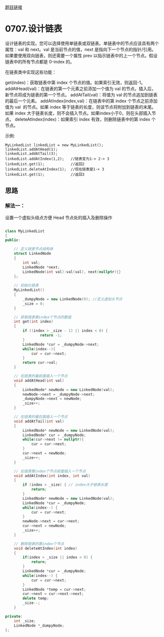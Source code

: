 [题目链接](https://leetcode-cn.com/problems/design-linked-list/)
# 0707.设计链表

设计链表的实现。您可以选择使用单链表或双链表。单链表中的节点应该具有两个属性：val 和 next。val 是当前节点的值，next 是指向下一个节点的指针/引用。
如果要使用双向链表，则还需要一个属性 prev 以指示链表中的上一个节点。假设链表中的所有节点都是 0-index 的。

在链表类中实现这些功能：

get(index)：获取链表中第 index 个节点的值。如果索引无效，则返回-1。
addAtHead(val)：在链表的第一个元素之前添加一个值为 val 的节点。插入后，新节点将成为链表的第一个节点。
addAtTail(val)：将值为 val 的节点追加到链表的最后一个元素。
addAtIndex(index,val)：在链表中的第 index 个节点之前添加值为 val  的节点。如果 index 等于链表的长度，则该节点将附加到链表的末尾。如果 index 大于链表长度，则不会插入节点。如果index小于0，则在头部插入节点。
deleteAtIndex(index)：如果索引 index 有效，则删除链表中的第 index 个节点。



示例:
```
MyLinkedList linkedList = new MyLinkedList();
linkedList.addAtHead(1);
linkedList.addAtTail(3);
linkedList.addAtIndex(1,2);   //链表变为1-> 2-> 3
linkedList.get(1);            //返回2
linkedList.deleteAtIndex(1);  //现在链表是1-> 3
linkedList.get(1);            //返回3
```


## 思路

### 解法一：

设置一个虚拟头结点方便 Head 节点处的插入及删除操作


```c++

class MyLinkedList
{
public:

    // 定义链表节点结构体
    struct LinkedNode
    {
        int val;
        LinkedNode *next;
        LinkedNode(int val):val(val), next(nullptr){}
    };
    
    // 初始化链表
    MyLinkedList()
    {
        _dumpyNode = new LinkedNode(0); //定义虚拟头节点
        _size = 0;
    }

    // 获取链表第index个节点的数值
    int get(int index)
    {
        if ((index > _size - 1) || index < 0) {
                return -1;
        }
        LinkedNode *cur = _dumpyNode->next;
        while(index--){
            cur = cur->next;
        }
        return cur->val;
    }

    // 在链表的最前面插入一个节点
    void addAtHead(int val)
    {
        LinkedNode* newNode = new LinkedNode(val);
        newNode->next = _dumpyNode->next;
        _dumpyNode->next = newNode;
        _size++;
    }

    // 在链表的最后面插入一个节点
    void addAtTail(int val)
    {
        LinkedNode* newNode = new LinkedNode(val);
        LinkedNode* cur = _dumpyNode;
        while(cur->next != nullptr){
            cur = cur->next;
        }
        cur->next = newNode;
        _size++;
    }

    // 在链表第index个节点前面插入一个节点
    void addAtIndex(int index, int val)
    {
        if (index > _size) { // index大于链表长度
            return;
        }
        LinkedNode* newNode = new LinkedNode(val);
        LinkedNode *cur = _dumpyNode;
        while(index--) {
            cur = cur->next;
        }
        newNode->next = cur->next;
        cur->next = newNode;
        _size++;
    }

    // 删除链表的第index个节点
    void deleteAtIndex(int index)
    {
        if(index > _size || index < 0) {
            return;
        }
        LinkedNode *cur = _dumpyNode;
        while(index--) {
            cur = cur->next;
        }
        LinkedNode *temp = cur->next;
        cur->next = cur->next->next;
        delete temp;
        _size--;
    }

private:
    int _size;
    LinkedNode *_dumpyNode;
};

```

